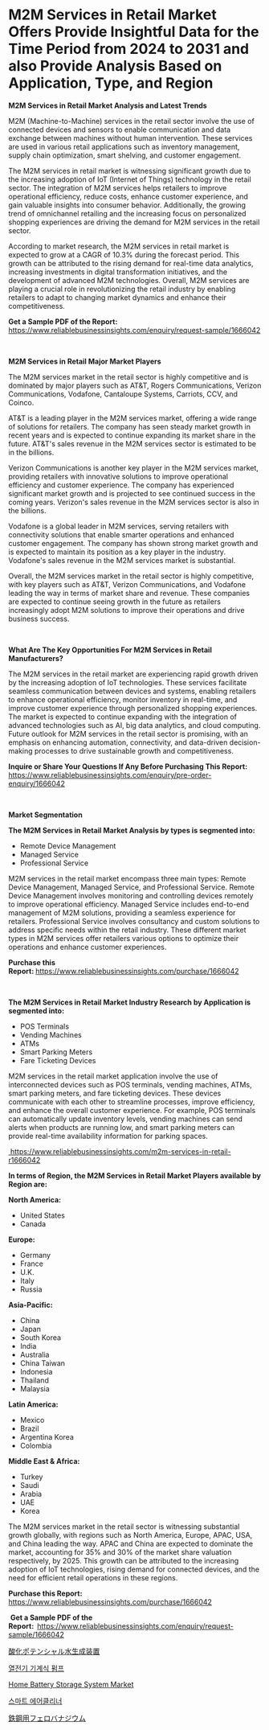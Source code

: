 <p><h1>M2M Services in Retail Market Offers Provide Insightful Data for the Time Period from 2024 to 2031 and also Provide Analysis Based on Application, Type, and Region</h1></p><p><strong>M2M Services in Retail Market Analysis and Latest Trends</strong></p>
<p><p>M2M (Machine-to-Machine) services in the retail sector involve the use of connected devices and sensors to enable communication and data exchange between machines without human intervention. These services are used in various retail applications such as inventory management, supply chain optimization, smart shelving, and customer engagement.</p><p>The M2M services in retail market is witnessing significant growth due to the increasing adoption of IoT (Internet of Things) technology in the retail sector. The integration of M2M services helps retailers to improve operational efficiency, reduce costs, enhance customer experience, and gain valuable insights into consumer behavior. Additionally, the growing trend of omnichannel retailing and the increasing focus on personalized shopping experiences are driving the demand for M2M services in the retail sector.</p><p>According to market research, the M2M services in retail market is expected to grow at a CAGR of 10.3% during the forecast period. This growth can be attributed to the rising demand for real-time data analytics, increasing investments in digital transformation initiatives, and the development of advanced M2M technologies. Overall, M2M services are playing a crucial role in revolutionizing the retail industry by enabling retailers to adapt to changing market dynamics and enhance their competitiveness.</p></p>
<p><strong>Get a Sample PDF of the Report:&nbsp;</strong> <a href="https://www.reliablebusinessinsights.com/enquiry/request-sample/1666042">https://www.reliablebusinessinsights.com/enquiry/request-sample/1666042</a></p>
<p>&nbsp;</p>
<p><strong>M2M Services in Retail Major Market Players</strong></p>
<p><p>The M2M services market in the retail sector is highly competitive and is dominated by major players such as AT&T, Rogers Communications, Verizon Communications, Vodafone, Cantaloupe Systems, Carriots, CCV, and Coinco.</p><p>AT&T is a leading player in the M2M services market, offering a wide range of solutions for retailers. The company has seen steady market growth in recent years and is expected to continue expanding its market share in the future. AT&T's sales revenue in the M2M services sector is estimated to be in the billions.</p><p>Verizon Communications is another key player in the M2M services market, providing retailers with innovative solutions to improve operational efficiency and customer experience. The company has experienced significant market growth and is projected to see continued success in the coming years. Verizon's sales revenue in the M2M services sector is also in the billions.</p><p>Vodafone is a global leader in M2M services, serving retailers with connectivity solutions that enable smarter operations and enhanced customer engagement. The company has shown strong market growth and is expected to maintain its position as a key player in the industry. Vodafone's sales revenue in the M2M services market is substantial.</p><p>Overall, the M2M services market in the retail sector is highly competitive, with key players such as AT&T, Verizon Communications, and Vodafone leading the way in terms of market share and revenue. These companies are expected to continue seeing growth in the future as retailers increasingly adopt M2M solutions to improve their operations and drive business success.</p></p>
<p>&nbsp;</p>
<p><strong>What Are The Key Opportunities For M2M Services in Retail Manufacturers?</strong></p>
<p><p>The M2M services in the retail market are experiencing rapid growth driven by the increasing adoption of IoT technologies. These services facilitate seamless communication between devices and systems, enabling retailers to enhance operational efficiency, monitor inventory in real-time, and improve customer experience through personalized shopping experiences. The market is expected to continue expanding with the integration of advanced technologies such as AI, big data analytics, and cloud computing. Future outlook for M2M services in the retail sector is promising, with an emphasis on enhancing automation, connectivity, and data-driven decision-making processes to drive sustainable growth and competitiveness.</p></p>
<p><strong>Inquire or Share Your Questions If Any Before Purchasing This Report:</strong> <a href="https://www.reliablebusinessinsights.com/enquiry/pre-order-enquiry/1666042">https://www.reliablebusinessinsights.com/enquiry/pre-order-enquiry/1666042</a></p>
<p>&nbsp;</p>
<p><strong>Market Segmentation</strong></p>
<p><strong>The M2M Services in Retail Market Analysis by types is segmented into:</strong></p>
<p><ul><li>Remote Device Management</li><li>Managed Service</li><li>Professional Service</li></ul></p>
<p><p>M2M services in the retail market encompass three main types: Remote Device Management, Managed Service, and Professional Service. Remote Device Management involves monitoring and controlling devices remotely to improve operational efficiency. Managed Service includes end-to-end management of M2M solutions, providing a seamless experience for retailers. Professional Service involves consultancy and custom solutions to address specific needs within the retail industry. These different market types in M2M services offer retailers various options to optimize their operations and enhance customer experiences.</p></p>
<p><strong>Purchase this Report:&nbsp;</strong><a href="https://www.reliablebusinessinsights.com/purchase/1666042">https://www.reliablebusinessinsights.com/purchase/1666042</a></p>
<p>&nbsp;</p>
<p><strong>The M2M Services in Retail Market Industry Research by Application is segmented into:</strong></p>
<p><ul><li>POS Terminals</li><li>Vending Machines</li><li>ATMs</li><li>Smart Parking Meters</li><li>Fare Ticketing Devices</li></ul></p>
<p><p>M2M services in the retail market application involve the use of interconnected devices such as POS terminals, vending machines, ATMs, smart parking meters, and fare ticketing devices. These devices communicate with each other to streamline processes, improve efficiency, and enhance the overall customer experience. For example, POS terminals can automatically update inventory levels, vending machines can send alerts when products are running low, and smart parking meters can provide real-time availability information for parking spaces.</p></p>
<p><a href="https://www.reliablebusinessinsights.com/m2m-services-in-retail-r1666042">&nbsp;https://www.reliablebusinessinsights.com/m2m-services-in-retail-r1666042</a></p>
<p><strong>In terms of Region, the M2M Services in Retail Market Players available by Region are:</strong></p>
<p>
    <p> <strong> North America: </strong>
        <ul>
            <li>United States</li>
            <li>Canada</li>
        </ul>
        </p> 
    <p> <strong> Europe: </strong>
        <ul>
            <li>Germany</li>
            <li>France</li>
            <li>U.K.</li>
            <li>Italy</li>
            <li>Russia</li>
        </ul>
        </p> 
    <p> <strong> Asia-Pacific: </strong>
        <ul>
            <li>China</li>
            <li>Japan</li>
            <li>South Korea</li>
            <li>India</li>
            <li>Australia</li>
            <li>China Taiwan</li>
            <li>Indonesia</li>
            <li>Thailand</li>
            <li>Malaysia</li>
        </ul>
        </p> 
    <p> <strong> Latin America: </strong>
        <ul>
            <li>Mexico</li>
            <li>Brazil</li>
            <li>Argentina Korea</li>
            <li>Colombia</li>
        </ul>
        </p> 
    <p> <strong> Middle East & Africa: </strong>
        <ul>
            <li>Turkey</li>
            <li>Saudi</li>
            <li>Arabia</li>
            <li>UAE</li>
            <li>Korea</li>
        </ul>
    </p>
    </p>
<p><p>The M2M services market in the retail sector is witnessing substantial growth globally, with regions such as North America, Europe, APAC, USA, and China leading the way. APAC and China are expected to dominate the market, accounting for 35% and 30% of the market share valuation respectively, by 2025. This growth can be attributed to the increasing adoption of IoT technologies, rising demand for connected devices, and the need for efficient retail operations in these regions.</p></p>
<p><strong>Purchase this Report: </strong><a href="https://www.reliablebusinessinsights.com/purchase/1666042">https://www.reliablebusinessinsights.com/purchase/1666042</a></p>
<p>&nbsp;<strong>Get a Sample PDF of the Report:&nbsp;&nbsp;</strong><a href="https://www.reliablebusinessinsights.com/enquiry/request-sample/1666042">https://www.reliablebusinessinsights.com/enquiry/request-sample/1666042</a></p>
<p><strong></strong></p>
<p><p><a href="https://github.com/avwofrml53535/Market-Research-Report-List-2/blob/main/8951859151738.md">酸化ポテンシャル水生成装置</a></p><p><a href="https://github.com/bvubpqd5241630/Market-Research-Report-List-2/blob/main/3493363161651.md">열전기 기계식 펌프</a></p><p><a href="https://github.com/alwa8650/Market-Research-Report-List-1/blob/main/home-battery-storage-system-market.md">Home Battery Storage System Market</a></p><p><a href="https://github.com/khytkeqagplkzqvh/Market-Research-Report-List-2/blob/main/1777362161652.md">스마트 에어클리너</a></p><p><a href="https://medium.com/@richardstyson251953/%E9%8B%BC%E9%89%84%E7%94%A8%E3%82%B0%E3%83%AD%E3%83%BC%E3%83%90%E3%83%AB%E3%83%95%E3%82%A7%E3%83%AD%E3%83%90%E3%83%8A%E3%82%B8%E3%82%A6%E3%83%A0%E5%B8%82%E5%A0%B4%E8%A6%8F%E6%A8%A1%E3%81%AF-%E5%B9%B4%E9%96%93%E6%88%90%E9%95%B7%E7%8E%87-%E3%81%A8%E3%81%97%E3%81%A6%E6%8E%A8%E5%AE%9A%E3%81%95%E3%82%8C%E3%81%A6%E3%81%8A%E3%82%8A-%E3%81%93%E3%81%AE%E3%83%AC%E3%83%9D%E3%83%BC%E3%83%88%E3%81%AF-%E5%B8%82%E5%A0%B4%E3%81%AE%E6%88%90%E9%95%B7-%E3%83%88%E3%83%AC%E3%83%B3%E3%83%89-%E6%A9%9F%E4%BC%9A-%E3%81%8A%E3%82%88%E3%81%B32024%E5%B9%B4%E3%81%8B%E3%82%892031%E5%B9%B4%E3%81%BE%E3%81%A7%E3%81%AE%E4%BA%88%E6%B8%AC%E3%82%92%E3%82%AB%E3%83%90%E3%83%BC%E3%81%97%E3%81%A6%E3%81%84%E3%81%BE%E3%81%99-85fc7afad857">鉄鋼用フェロバナジウム</a></p></p>